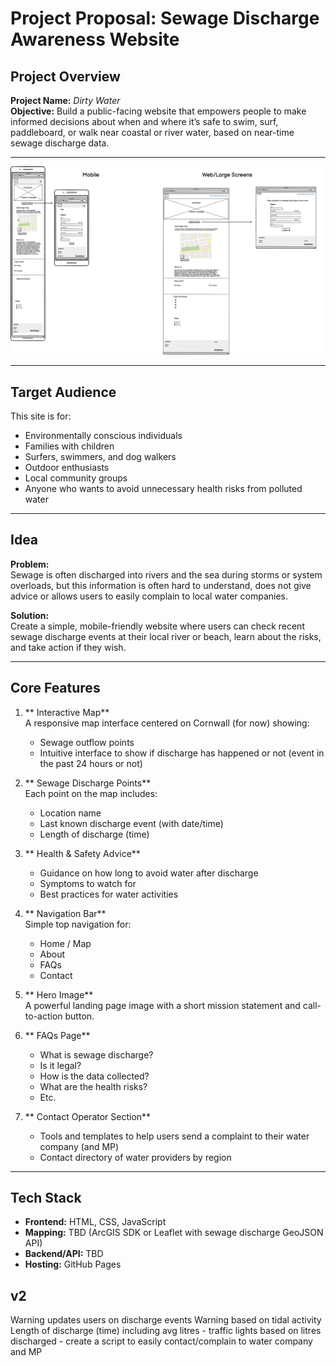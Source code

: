 # Project Proposal: Sewage Discharge Awareness Website

## Project Overview

**Project Name:** *Dirty Water*  
**Objective:** Build a public-facing website that empowers people to make informed decisions about when and where it’s safe to swim, surf, paddleboard, or walk near coastal or river water, based on near-time sewage discharge data.

---

![Wireframes](/assets/images/DirtyWater%20-%20wireframe.png)

---

## Target Audience

This site is for:

- Environmentally conscious individuals
- Families with children
- Surfers, swimmers, and dog walkers
- Outdoor enthusiasts
- Local community groups
- Anyone who wants to avoid unnecessary health risks from polluted water

---

## Idea

**Problem:**  
Sewage is often discharged into rivers and the sea during storms or system overloads, but this information is often hard to understand, does not give advice or allows users to easily complain to local water companies.

**Solution:**  
Create a simple, mobile-friendly website where users can check recent sewage discharge events at their local river or beach, learn about the risks, and take action if they wish.

---

##  Core Features

1. ** Interactive Map**  
   A responsive map interface centered on Cornwall (for now) showing:
   - Sewage outflow points
   - Intuitive interface to show if discharge has happened or not (event in the past 24 hours or not)

2. ** Sewage Discharge Points**  
   Each point on the map includes:
   - Location name
   - Last known discharge event (with date/time)
   - Length of discharge (time)

3. ** Health & Safety Advice**  
   - Guidance on how long to avoid water after discharge
   - Symptoms to watch for
   - Best practices for water activities

4. ** Navigation Bar**  
   Simple top navigation for:
   - Home / Map
   - About
   - FAQs
   - Contact

5. ** Hero Image**  
   A powerful landing page image with a short mission statement and call-to-action button.

6. ** FAQs Page**  
   - What is sewage discharge?
   - Is it legal?
   - How is the data collected?
   - What are the health risks?
   - Etc.

7. ** Contact Operator Section**  
   - Tools and templates to help users send a complaint to their water company (and MP)
   - Contact directory of water providers by region

---

## Tech Stack

- **Frontend:** HTML, CSS, JavaScript
- **Mapping:** TBD (ArcGIS SDK or Leaflet with sewage discharge GeoJSON API)
- **Backend/API:** TBD
- **Hosting:** GitHub Pages


## v2
Warning updates users on discharge events
Warning based on tidal activity
Length of discharge (time) including avg litres 
	- traffic lights based on litres discharged
      - create a script to easily contact/complain to water company and MP


